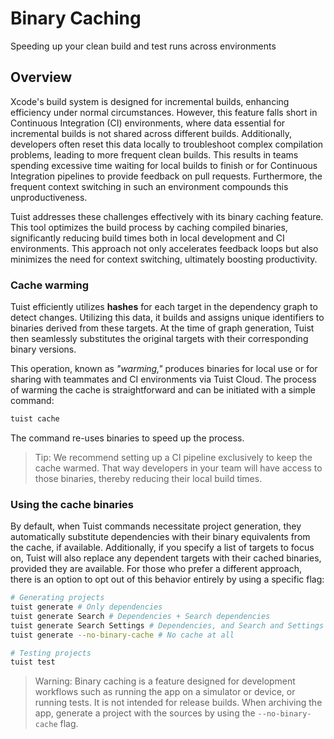 # Binary Caching

Speeding up your clean build and test runs across environments

## Overview

Xcode's build system is designed for incremental builds, enhancing efficiency under normal circumstances. However, this feature falls short in Continuous Integration (CI) environments, where data essential for incremental builds is not shared across different builds. Additionally, developers often reset this data locally to troubleshoot complex compilation problems, leading to more frequent clean builds. This results in teams spending excessive time waiting for local builds to finish or for Continuous Integration pipelines to provide feedback on pull requests. Furthermore, the frequent context switching in such an environment compounds this unproductiveness.

Tuist addresses these challenges effectively with its binary caching feature. This tool optimizes the build process by caching compiled binaries, significantly reducing build times both in local development and CI environments. This approach not only accelerates feedback loops but also minimizes the need for context switching, ultimately boosting productivity.

### Cache warming

Tuist efficiently utilizes **hashes** for each target in the dependency graph to detect changes. Utilizing this data, it builds and assigns unique identifiers to binaries derived from these targets. At the time of graph generation, Tuist then seamlessly substitutes the original targets with their corresponding binary versions.

This operation, known as *"warming,"* produces binaries for local use or for sharing with teammates and CI environments via Tuist Cloud. The process of warming the cache is straightforward and can be initiated with a simple command:


```bash
tuist cache
```

The command re-uses binaries to speed up the process.

> Tip: We recommend setting up a CI pipeline exclusively to keep the cache warmed. That way developers in your team will have access to those binaries, thereby reducing their local build times.

### Using the cache binaries

By default, when Tuist commands necessitate project generation, they automatically substitute dependencies with their binary equivalents from the cache, if available. Additionally, if you specify a list of targets to focus on, Tuist will also replace any dependent targets with their cached binaries, provided they are available. For those who prefer a different approach, there is an option to opt out of this behavior entirely by using a specific flag:

```bash
# Generating projects
tuist generate # Only dependencies
tuist generate Search # Dependencies + Search dependencies
tuist generate Search Settings # Dependencies, and Search and Settings dependencies
tuist generate --no-binary-cache # No cache at all

# Testing projects
tuist test
```

> Warning: Binary caching is a feature designed for development workflows such as running the app on a simulator or device, or running tests. It is not intended for release builds. When archiving the app, generate a project with the sources by using the `--no-binary-cache` flag.
